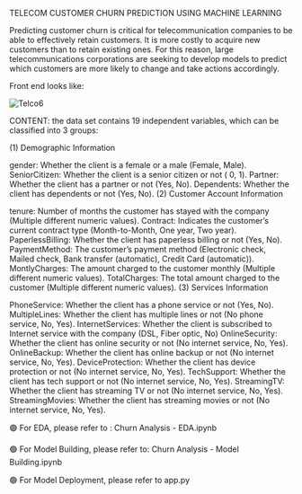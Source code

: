 TELECOM CUSTOMER CHURN PREDICTION USING MACHINE LEARNING  

Predicting customer churn is critical for telecommunication companies to be able to effectively retain customers. It is more costly to acquire new customers than to retain existing ones. For this reason, large telecommunications corporations are seeking to develop models to predict which customers are more likely to change and take actions accordingly.

Front end looks like:

![Telco6](https://user-images.githubusercontent.com/109168677/216071455-ba29af92-3522-4f02-bb5b-7431669f4ad4.jpeg)


CONTENT:
the data set contains 19 independent variables, which can be classified into 3 groups:

(1) Demographic Information

gender: Whether the client is a female or a male (Female, Male).
SeniorCitizen: Whether the client is a senior citizen or not ( 0, 1).
Partner: Whether the client has a partner or not (Yes, No).
Dependents: Whether the client has dependents or not (Yes, No).
(2) Customer Account Information

tenure: Number of months the customer has stayed with the company (Multiple different numeric values).
Contract: Indicates the customer’s current contract type (Month-to-Month, One year, Two year).
PaperlessBilling: Whether the client has paperless billing or not (Yes, No).
PaymentMethod: The customer’s payment method (Electronic check, Mailed check, Bank transfer (automatic), Credit Card (automatic)).
MontlyCharges: The amount charged to the customer monthly (Multiple different numeric values).
TotalCharges: The total amount charged to the customer (Multiple different numeric values).
(3) Services Information

PhoneService: Whether the client has a phone service or not (Yes, No).
MultipleLines: Whether the client has multiple lines or not (No phone service, No, Yes).
InternetServices: Whether the client is subscribed to Internet service with the company (DSL, Fiber optic, No)
OnlineSecurity: Whether the client has online security or not (No internet service, No, Yes).
OnlineBackup: Whether the client has online backup or not (No internet service, No, Yes).
DeviceProtection: Whether the client has device protection or not (No internet service, No, Yes).
TechSupport: Whether the client has tech support or not (No internet service, No, Yes).
StreamingTV: Whether the client has streaming TV or not (No internet service, No, Yes).
StreamingMovies: Whether the client has streaming movies or not (No internet service, No, Yes).



     
     
 
        
 
 
🟢 For EDA, please refer to : Churn Analysis - EDA.ipynb

🟢 For Model Building, please refer to: Churn Analysis - Model Building.ipynb

🟢 For Model Deployment, please refer to app.py
